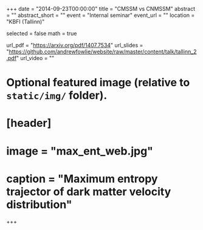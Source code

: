 +++
date = "2014-09-23T00:00:00"
title = "CMSSM vs CNMSSM"
abstract = ""
abstract_short = ""
event = "Internal seminar"
event_url = ""
location = "KBFI (Tallinn)"

selected = false
math = true

url_pdf = "https://arxiv.org/pdf/1407.7534"
url_slides = "https://github.com/andrewfowlie/website/raw/master/content/talk/tallinn_2.pdf"
url_video = ""

# Optional featured image (relative to `static/img/` folder).
# [header]
# image = "max_ent_web.jpg"
# caption = "Maximum entropy trajector of dark matter velocity distribution"

+++
